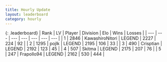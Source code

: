 ```yaml
---
title: Hourly Update
layout: leaderboard
category: hourly
---
```


{: .leaderboard}
| Rank | LV | Player | Division | Elo | Wins | Losses |
| --- | --- | --- | --- | --- | --- | --- |
| <span data-change="0">1</span> | 2846 | <span title="ID: 164871">KawashiroNitori</span> | LEGEND | <span data-change="0">2227</span> | <span data-change="0">224</span> | <span data-change="0">92</span> |
| <span data-change="1">2</span> | 1295 | <span title="ID: 4783">pojlk</span> | LEGEND | <span data-change="18">2195</span> | <span data-change="4">106</span> | <span data-change="0">33</span> |
| <span data-change="-1">3</span> | 490 | <span title="ID: 665674">Crisptian</span> | LEGEND | <span data-change="0">2192</span> | <span data-change="0">123</span> | <span data-change="0">45</span> |
| <span data-change="0">4</span> | 507 | <span title="ID: 402846">Skitma</span> | LEGEND | <span data-change="0">2175</span> | <span data-change="0">207</span> | <span data-change="0">76</span> |
| <span data-change="0">5</span> | 247 | <span title="ID: 712150">Frapollo94</span> | LEGEND | <span data-change="0">2162</span> | <span data-change="0">530</span> | <span data-change="0">444</span> |
